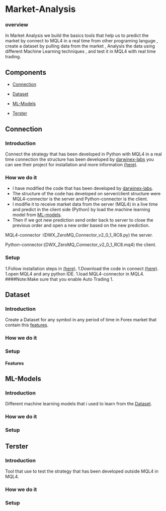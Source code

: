 # Market-Analysis

### overview

In Market Analysis we build the basics tools that help us to predict the market by connect to MQL4 in a real time from other programing languge , create a dataset by pulling data from the market , Analysis the data using different Machine Learning techniques , and test it in MQL4 with real time trading.

## Components

* [Connection](#Connection)

* [Dataset](#Dataset)

* [ML-Models](#ML-Models)

* [Terster](#Terster)


## Connection

### Introduction

Connect the strategy that has been developed in Python with MQL4 in a real time connection the structure has been developed by [darwinex-labs](https://github.com/darwinex) you can see their project for installation and more information [(here)](https://github.com/darwinex/dwx-zeromq-connector).

### How we do it
* I have modified the code that has been developed by [darwinex-labs](https://github.com/darwinex).
* The structure of the code has developed on server/client structure were MQL4-connector is the server and Python-connector is the client.
* I modifie it to receive market data from the server (MQL4) in a live time and predict in the client side (Python) by load the machine learning model from [ML-models](#ML-Models).
* Then if we got new prediction send order back to server to close the previous order and open a new order based on the new prediction.

MQL4-connector  :(DWX_ZeroMQ_Connector_v2_0_1_RC8.py) the server.

Python-connector:(DWX_ZeroMQ_Connector_v2_0_1_RC8.mq4) the client.
### Setup
1.Follow installation steps in [(here)](https://github.com/darwinex/dwx-zeromq-connector).
1.Download the code in connect [(here)](https://github.com/Financial-ML/Market-Analysis/tree/master/Connect).
1.open MQL4 and any python IDE.
1.load MQL4-connector in MQL4.
####Note:Make sure that you enable Auto Trading
1.

## Dataset

### Introduction

Create a Dataset for any symbol in any period of time in Forex market that contain this [features](#Features).

### How we do it

### Setup

#### Features

## ML-Models

### Introduction
Different machine learning models that i used to learn from the [Dataset](#Dataset).

### How we do it

### Setup

## Terster

### Introduction
Tool that use to test the strategy that has been developed outside MQL4 in MQL4.

### How we do it

### Setup

